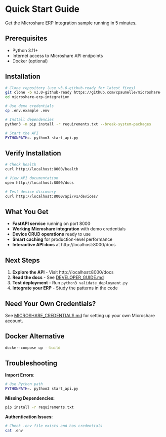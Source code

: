 # Quick Start Guide

Get the Microshare ERP Integration sample running in 5 minutes.

## Prerequisites

- Python 3.11+
- Internet access to Microshare API endpoints
- Docker (optional)

## Installation

```bash
# Clone repository (use v3.0-github-ready for latest fixes)
git clone -b v3.0-github-ready https://github.com/cpaumelle/microshare-erp-integration.git
cd microshare-erp-integration

# Use demo credentials
cp .env.example .env

# Install dependencies
python3 -m pip install -r requirements.txt --break-system-packages

# Start the API
PYTHONPATH=. python3 start_api.py
```

## Verify Installation

```bash
# Check health
curl http://localhost:8000/health

# View API documentation
open http://localhost:8000/docs

# Test device discovery
curl http://localhost:8000/api/v1/devices/
```

## What You Get

- **FastAPI service** running on port 8000
- **Working Microshare integration** with demo credentials
- **Device CRUD operations** ready to use
- **Smart caching** for production-level performance
- **Interactive API docs** at http://localhost:8000/docs

## Next Steps

1. **Explore the API** - Visit http://localhost:8000/docs
2. **Read the docs** - See [DEVELOPER_GUIDE.md](../DEVELOPER_GUIDE.md)
3. **Test deployment** - Run `python3 validate_deployment.py`
4. **Integrate your ERP** - Study the patterns in the code

## Need Your Own Credentials?

See [MICROSHARE_CREDENTIALS.md](MICROSHARE_CREDENTIALS.md) for setting up your own Microshare account.

## Docker Alternative

```bash
docker-compose up --build
```

## Troubleshooting

**Import Errors:**
```bash
# Use Python path
PYTHONPATH=. python3 start_api.py
```

**Missing Dependencies:**
```bash
pip install -r requirements.txt
```

**Authentication Issues:**
```bash
# Check .env file exists and has credentials
cat .env
```
